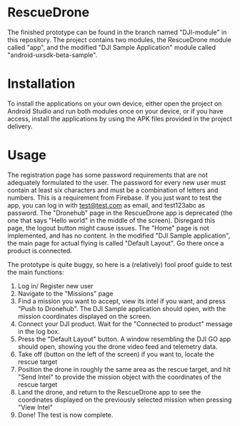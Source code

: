 # RescueDrone
The finished prototype can be found in the branch named "DJI-module" in this repository. The project contains two modules, the RescueDrone module called "app", and the modified "DJI Sample Application" module called "android-uxsdk-beta-sample".
# Installation
To install the applications on your own device, either open the project on Android Studio and run both modules once on your device, or if you have access, install the applications by using the APK files provided in the project delivery.
# Usage
The registration page has some password requirements that are not adequately formulated to the user. The password for every new user must contain at least six characters and must be a combination of letters and numbers. This is a requirement from Firebase. 
If you just want to test the app, you can log in with test@test.com as email, and test123abc as password.
The "Dronehub" page in the RescueDrone app is deprecated (the one that says "Hello world" in the middle of the screen). Disregard this page, the logout button might cause issues. 
The "Home" page is not implemented, and has no content. 
In the modified "DJI Sample application", the main page for actual flying is called "Default Layout". Go there once a product is connected. 

The prototype is quite buggy, so here is a (relatively) fool proof guide to test the main functions:
1.	Log in/ Register new user
2.	Navigate to the "Missions" page
3.	Find a mission you want to accept, view its intel if you want, and press "Push to Dronehub". The DJI Sample application should open, with the mission coordinates displayed on the screen. 
4.	Connect your DJI product. Wait for the "Connected to product" message in the log box.
5.	Press the "Default Layout" button. A window resembling the DJI GO app should open, showing you the drone video feed and telemetry data.
6.	Take off (button on the left of the screen) if you want to, locate the rescue target
7.	Position the drone in roughly the same area as the rescue target, and hit "Send Intel" to provide the mission object with the coordinates of the rescue target
8.	Land the drone, and return to the RescueDrone app to see the coordinates displayed on the previously selected mission when pressing "View Intel"
9.	Done! The test is now complete.
